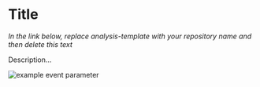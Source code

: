 # Title

*In the link below, replace analysis-template with your repository name and then delete this text*

Description...

![example event parameter](https://github.com/munch-group/xwas/actions/workflows/quarto-publish.yml/badge.svg?event=push)
